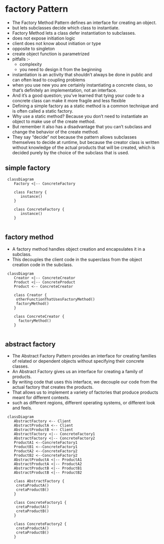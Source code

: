 # factory Pattern
- The Factory Method Pattern defines an interface for creating an object.
- but lets subclasses decide which class to instantiate.
- Factory Method lets a class defer instantiation to subclasses.
- does not expose initiation logic 
- client does not know about initiation or type
- opposite to singleton  
- create object function is parametrized
- pitfalls :-
  - complexity
  - you need to design it from the beginning
- instantiation is an activity that shouldn’t always be done in public and can often lead to coupling problems
- when you use new you are certainly instantiating a concrete class, so that’s definitely an implementation, not an interface. 
- And it’s a good question; you’ve learned that tying your code to a concrete class can make it more fragile and less flexible 
- Defining a simple factory as a static method is a common technique and is often called a static factory.
- Why use a static method? Because you don’t need to instantiate an object to make use of the create method.
- But remember it also has a disadvantage that you can’t subclass and change the behavior of the create method. 
- They say “decide” not because the pattern allows subclasses themselves to decide at runtime, but because the creator class is written
  without knowledge of the actual products that will be created, which is decided purely by
  the choice of the subclass that is used.


## simple factory 


```mermaid
 classDiagram
    Factory <|-- ConcreteFactory
 
    class Factory {
       instance()
    } 
    
    class ConcreteFactory {
       instance()
    }
   
```

## factory method 
  - A factory method handles object creation and encapsulates it in a subclass.
  - This decouples the client code in the superclass from the object creation code in the subclass.

```mermaid
 classDiagram
    Creator <|-- ConcreteCreator
    Product <|-- ConcreteProduct
    Product <-- ConcreteCreator
 
    class Creator {
     otherFunctionThatUsesFactoryMethod()
     factoryMethod()
    } 
    
    class ConcreteCreator {
      factoryMethod()
    }
    
```

## abstract factory 
- The Abstract Factory Pattern provides an interface for creating families of related or dependent objects
  without specifying their concrete classes.
- An Abstract Factory gives us an interface for creating a family of products.
- By writing code that uses this interface, we decouple our code from the actual factory that creates the products. 
- That allows us to implement a variety of factories that produce products meant for different contexts.
- such as different regions, different operating systems, or different look and feels.


```mermaid
 classDiagram
    AbstractFactory <-- Client
    AbstractProductA <-- Client
    AbstractProductB <-- Client
    AbstractFactory <|-- ConcreteFactory1
    AbstractFactory <|-- ConcreteFactory2
    ProductA1 <--ConcreteFactory1
    ProductB1 <--ConcreteFactory1
    ProductA2 <--ConcreteFactory2
    ProductB2 <--ConcreteFactory2
    AbstractProductA <|-- ProductA1
    AbstractProductA <|-- ProductA2
    AbstractProductB <|-- ProductB1
    AbstractProductB <|-- ProductB2
    
    class AbstractFactory {
     cretaProductA()
     cretaProductB()
    } 
    
    class ConcreteFactory1 {
     cretaProductA()
     cretaProductB()
    }
    
    class ConcreteFactory2 {
     cretaProductA()
     cretaProductB()
    }
    
```
